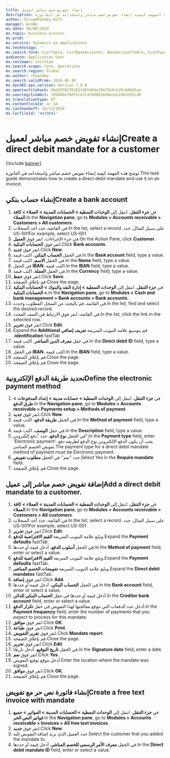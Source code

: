 ```yaml
---
title: إنشاء تفويض خصم مباشر لعميل
description: توضح هذه المهمة كيفية إنشاء تفويض خصم مباشر واستخدامه في الفاتورة.
author: ShivamPandey-msft
manager: AnnBe
ms.date: 08/08/2019
ms.topic: business-process
ms.prod: ''
ms.service: dynamics-ax-applications
ms.technology: ''
ms.search.form: CustTable, CustBankAccounts, BankAccountTable, CustPaymMode, CustDirectDebitMandate, BankAccountTableLookUp, SrsReportViewerForm,  LogisticsAddressCityLookup, CustFreeInvoice, CustTableLookup
audience: Application User
ms.reviewer: roschlom
ms.search.scope: Core, Operations
ms.search.region: Global
ms.author: shpandey
ms.search.validFrom: 2016-06-30
ms.dyn365.ops.version: Version 7.0.0
ms.openlocfilehash: 86d29782f616219b5d84e3567910cb28c60b65ae
ms.sourcegitcommit: 199848e78df5cb7c439b001bdbe1ece963593cdb
ms.translationtype: HT
ms.contentlocale: ar-SA
ms.lasthandoff: 10/13/2020
ms.locfileid: "4439841"
---
```

# <a name="create-a-direct-debit-mandate-for-a-customer"></a><span data-ttu-id="81d36-103">إنشاء تفويض خصم مباشر لعميل</span><span class="sxs-lookup"><span data-stu-id="81d36-103">Create a direct debit mandate for a customer</span></span>

[!include [banner](../../includes/banner.md)]

<span data-ttu-id="81d36-104">توضح هذه المهمة كيفية إنشاء تفويض خصم مباشر واستخدامه في الفاتورة.</span><span class="sxs-lookup"><span data-stu-id="81d36-104">This task guide demonstrates how to create a direct debit mandate and use it on an invoice.</span></span>


## <a name="create-a-bank-account"></a><span data-ttu-id="81d36-105">إنشاء حساب بنكي</span><span class="sxs-lookup"><span data-stu-id="81d36-105">Create a bank account</span></span>
1. <span data-ttu-id="81d36-106">في **جزء التنقل**، انتقل إلى **الوحدات النمطية > الحسابات المدينة > العملاء > كافة العملاء**.</span><span class="sxs-lookup"><span data-stu-id="81d36-106">In the **Navigation pane**, go to **Modules > Accounts receivable > Customers > All customers**.</span></span>
2. <span data-ttu-id="81d36-107">في القائمة، حدد أحد السجلات.</span><span class="sxs-lookup"><span data-stu-id="81d36-107">In the list, select a record.</span></span> <span data-ttu-id="81d36-108">على سبيل المثال، حدد US-001</span><span class="sxs-lookup"><span data-stu-id="81d36-108">For example, select US-001</span></span>
3. <span data-ttu-id="81d36-109">في جزء الإجراءات، انقر فوق **العميل**.</span><span class="sxs-lookup"><span data-stu-id="81d36-109">On the Action Pane, click **Customer**.</span></span>
4. <span data-ttu-id="81d36-110">انقر فوق **الحسابات البنكية**.</span><span class="sxs-lookup"><span data-stu-id="81d36-110">Click **Bank accounts**.</span></span>
5. <span data-ttu-id="81d36-111">انقر فوق **جديد**.</span><span class="sxs-lookup"><span data-stu-id="81d36-111">Click **New**.</span></span>
6. <span data-ttu-id="81d36-112">في الحقل **الحساب البنكي**، اكتب قيمة.</span><span class="sxs-lookup"><span data-stu-id="81d36-112">In the **Bank account** field, type a value.</span></span>
7. <span data-ttu-id="81d36-113">في الحقل **الاسم**، اكتب قيمة.</span><span class="sxs-lookup"><span data-stu-id="81d36-113">In the **Name** field, type a value.</span></span>
8. <span data-ttu-id="81d36-114">في الحقل **IBAN‬**، اكتب قيمة.</span><span class="sxs-lookup"><span data-stu-id="81d36-114">In the **IBAN** field, type a value.</span></span>
9. <span data-ttu-id="81d36-115">في الحقل **العملة**، اكتب قيمة.</span><span class="sxs-lookup"><span data-stu-id="81d36-115">In the **Currency** field, type a value.</span></span>
10. <span data-ttu-id="81d36-116">انقر فوق **حفظ**.</span><span class="sxs-lookup"><span data-stu-id="81d36-116">Click **Save**.</span></span>
11. <span data-ttu-id="81d36-117">قم بإغلاق الصفحة.</span><span class="sxs-lookup"><span data-stu-id="81d36-117">Close the page.</span></span>
12. <span data-ttu-id="81d36-118">في **جزء التنقل**، انتقل إلى **الوحدات النمطية > إدارة النقد والبنوك‬ > الحسابات البنكية > الحسابات البنكية**.</span><span class="sxs-lookup"><span data-stu-id="81d36-118">In the **Navigation pane**, go to **Modules > Cash and bank management > Bank accounts > Bank accounts**.</span></span>
13. <span data-ttu-id="81d36-119">في القائمة، قم بالبحث عن السجل المطلوب وحدده.</span><span class="sxs-lookup"><span data-stu-id="81d36-119">In the list, find and select the desired record.</span></span>
14. <span data-ttu-id="81d36-120">في القائمة، انقر فوق الارتباط في الصف المحدد.</span><span class="sxs-lookup"><span data-stu-id="81d36-120">In the list, click the link in the selected row.</span></span>
15. <span data-ttu-id="81d36-121">انقر فوق **تحرير**.</span><span class="sxs-lookup"><span data-stu-id="81d36-121">Click **Edit**.</span></span>
16. <span data-ttu-id="81d36-122">‏‫قم بتوسيع علامة التبويب السريعة **تعريف إضافي**.</span><span class="sxs-lookup"><span data-stu-id="81d36-122">Expand the **Additional identification** fastTab.</span></span>
17. <span data-ttu-id="81d36-123">في حقل ‏**معرف الدين المباشر**، اكتب قيمة.</span><span class="sxs-lookup"><span data-stu-id="81d36-123">In the **Direct debit ID** field, type a value.</span></span>
18. <span data-ttu-id="81d36-124">في الحقل **IBAN‬**، اكتب قيمة.</span><span class="sxs-lookup"><span data-stu-id="81d36-124">In the **IBAN** field, type a value.</span></span>
19. <span data-ttu-id="81d36-125">قم بإغلاق الصفحة.</span><span class="sxs-lookup"><span data-stu-id="81d36-125">Close the page.</span></span>
20. <span data-ttu-id="81d36-126">قم بإغلاق الصفحة.</span><span class="sxs-lookup"><span data-stu-id="81d36-126">Close the page.</span></span>

## <a name="define-the-electronic-payment-method"></a><span data-ttu-id="81d36-127">تحديد طريقة الدفع الإلكترونية</span><span class="sxs-lookup"><span data-stu-id="81d36-127">Define the electronic payment method</span></span>
1. <span data-ttu-id="81d36-128">في **جزء التنقل**، انتقل إلى **الوحدات النمطية‬ > حسابات مدينة‬ > إعداد المدفوعات‬ > طرق الدفع**‬.</span><span class="sxs-lookup"><span data-stu-id="81d36-128">In the **Navigation pane**, go to **Modules > Accounts receivable > Payments setup > Methods of payment**.</span></span>
2. <span data-ttu-id="81d36-129">انقر فوق **جديد**.</span><span class="sxs-lookup"><span data-stu-id="81d36-129">Click **New**.</span></span>
3. <span data-ttu-id="81d36-130">في الحقل **طريقة الدفع**، اكتب قيمة.</span><span class="sxs-lookup"><span data-stu-id="81d36-130">In the **Method of payment** field, type a value.</span></span>
4. <span data-ttu-id="81d36-131">في حقل **الوصف**، اكتب قيمة.</span><span class="sxs-lookup"><span data-stu-id="81d36-131">In the **Description** field, type a value.</span></span>
5. <span data-ttu-id="81d36-132">في الحقل **نوع الدفع**، حدد "دفع إلكتروني".</span><span class="sxs-lookup"><span data-stu-id="81d36-132">In the **Payment type** field, enter 'Electronic payment'.</span></span> <span data-ttu-id="81d36-133">يجب أن يكون الدفع الإلكتروني نوع الدفع لطريقة دفع تفويض الخصم المباشر.</span><span class="sxs-lookup"><span data-stu-id="81d36-133">The payment type for a direct debit mandate method of payment must be Electronic payment.</span></span>
6. <span data-ttu-id="81d36-134">حدد "نعم" في الحقل **مطلوب تفويض‬**.</span><span class="sxs-lookup"><span data-stu-id="81d36-134">Select Yes in the **Require mandate** field.</span></span>
7. <span data-ttu-id="81d36-135">قم بإغلاق الصفحة.</span><span class="sxs-lookup"><span data-stu-id="81d36-135">Close the page.</span></span>

## <a name="add-a-direct-debit-mandate-to-a-customer"></a><span data-ttu-id="81d36-136">إضافة تفويض خصم مباشر إلى عميل</span><span class="sxs-lookup"><span data-stu-id="81d36-136">Add a direct debit mandate to a customer.</span></span>
1. <span data-ttu-id="81d36-137">في **جزء التنقل**، انتقل إلى **الوحدات النمطية > الحسابات المدينة > العملاء > كافة العملاء**.</span><span class="sxs-lookup"><span data-stu-id="81d36-137">In the **Navigation pane**, go to **Modules > Accounts receivable > Customers > All customers**.</span></span>
2. <span data-ttu-id="81d36-138">في القائمة، حدد أحد السجلات.</span><span class="sxs-lookup"><span data-stu-id="81d36-138">In the list, select a record.</span></span> <span data-ttu-id="81d36-139">على سبيل المثال، حدد US-001</span><span class="sxs-lookup"><span data-stu-id="81d36-139">For example, select US-001</span></span>
3. <span data-ttu-id="81d36-140">انقر فوق **تحرير**.</span><span class="sxs-lookup"><span data-stu-id="81d36-140">Click **Edit**.</span></span>
4. <span data-ttu-id="81d36-141">وسّع علامة التبويب السريعة **القيم الافتراضية للدفع‬**.</span><span class="sxs-lookup"><span data-stu-id="81d36-141">Expand the **Payment defaults** fastTab.</span></span>
5. <span data-ttu-id="81d36-142">في الحقل **أسلوب الدفع**، أدخل قيمة أو حددها.</span><span class="sxs-lookup"><span data-stu-id="81d36-142">In the **Method of payment** field, enter or select a value.</span></span>
6. <span data-ttu-id="81d36-143">وسّع علامة التبويب السريعة **القيم الافتراضية للدفع‬**.</span><span class="sxs-lookup"><span data-stu-id="81d36-143">Expand the **Payment defaults** fastTab.</span></span>
7. <span data-ttu-id="81d36-144">وسّع علامة التبويب السريعة **تفويضات الخصم المباشر**.</span><span class="sxs-lookup"><span data-stu-id="81d36-144">Expand the **Direct debit mandates** fastTab.</span></span>
8. <span data-ttu-id="81d36-145">انقر فوق **إضافة**.</span><span class="sxs-lookup"><span data-stu-id="81d36-145">Click **Add**.</span></span>
9. <span data-ttu-id="81d36-146">في الحقل **الحساب البنكي**، أدخل قيمة أو حددها.</span><span class="sxs-lookup"><span data-stu-id="81d36-146">In the **Bank account** field, enter or select a value.</span></span>
10. <span data-ttu-id="81d36-147">أدخل قيمة أو حددها في حقل **الحساب البنكي للدائن**.</span><span class="sxs-lookup"><span data-stu-id="81d36-147">In the **Creditor bank account** field, enter or select a value.</span></span>
11. <span data-ttu-id="81d36-148">أدخل عدد الدفعات التي تتوقع معالجتها لهذا التفويض في حقل **تكرار الدفع‬**.</span><span class="sxs-lookup"><span data-stu-id="81d36-148">In the **Payment frequency** field, enter the number of payments that you expect to process for this mandate.</span></span>
12. <span data-ttu-id="81d36-149">انقر فوق **موافق**.</span><span class="sxs-lookup"><span data-stu-id="81d36-149">Click **OK**.</span></span>
13. <span data-ttu-id="81d36-150">انقر فوق **طباعة**.</span><span class="sxs-lookup"><span data-stu-id="81d36-150">Click **Print**.</span></span>
14. <span data-ttu-id="81d36-151">انقر فوق **تقرير التفويض**.</span><span class="sxs-lookup"><span data-stu-id="81d36-151">Click **Mandate report**.</span></span>
15. <span data-ttu-id="81d36-152">قم بإغلاق الصفحة.</span><span class="sxs-lookup"><span data-stu-id="81d36-152">Close the page.</span></span>
16. <span data-ttu-id="81d36-153">انقر فوق **تحرير**.</span><span class="sxs-lookup"><span data-stu-id="81d36-153">Click **Edit**.</span></span>
17. <span data-ttu-id="81d36-154">في الحقل **تاريخ التوقيع**، أدخل تاريخًا.</span><span class="sxs-lookup"><span data-stu-id="81d36-154">In the **Signature date** field, enter a date.</span></span>
18. <span data-ttu-id="81d36-155">انقر فوق **نعم**.</span><span class="sxs-lookup"><span data-stu-id="81d36-155">Click **Yes**.</span></span>
19. <span data-ttu-id="81d36-156">أدخل موقع توقيع التفويض.</span><span class="sxs-lookup"><span data-stu-id="81d36-156">Enter the location where the mandate was signed.</span></span>
20. <span data-ttu-id="81d36-157">انقر فوق **موافق**.</span><span class="sxs-lookup"><span data-stu-id="81d36-157">Click **OK**.</span></span>
21. <span data-ttu-id="81d36-158">قم بإغلاق الصفحة.</span><span class="sxs-lookup"><span data-stu-id="81d36-158">Close the page.</span></span>

## <a name="create-a-free-text-invoice-with-mandate"></a><span data-ttu-id="81d36-159">إنشاء فاتورة نص حر مع تفويض</span><span class="sxs-lookup"><span data-stu-id="81d36-159">Create a free text invoice with mandate</span></span>
1. <span data-ttu-id="81d36-160">في **جزء التنقل**، انتقل إلى **الوحدات النمطية > الحسابات المدينة > الفواتير > جميع فواتير النص الحر**.</span><span class="sxs-lookup"><span data-stu-id="81d36-160">In the **Navigation pane**, go to **Modules > Accounts receivable > Invoices > All free text invoices**.</span></span>
2. <span data-ttu-id="81d36-161">انقر فوق **جديد**.</span><span class="sxs-lookup"><span data-stu-id="81d36-161">Click **New**.</span></span>
3. <span data-ttu-id="81d36-162">حدد العميل الذي تريد إضافة التفويض إليه.</span><span class="sxs-lookup"><span data-stu-id="81d36-162">Select the customer that you added the mandate to.</span></span>
4. <span data-ttu-id="81d36-163">في الحقل **معرف الأمر الرسمي للخصم المباشر**، أدخل قيمة أو حددها.</span><span class="sxs-lookup"><span data-stu-id="81d36-163">In the **Direct debit mandate ID** field, enter or select a value.</span></span>

